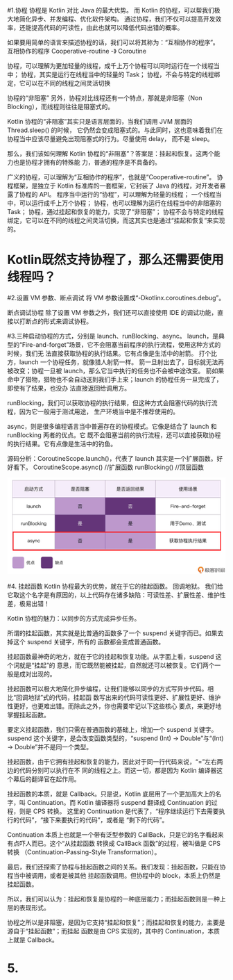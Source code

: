 #1.协程
协程是 Kotlin 对比 Java 的最大优势。
而 Kotlin 的协程，可以帮我们极大地简化异步、并发编程、优化软件架构。
通过协程，我们不仅可以提高开发效率，还能提高代码的可读性，由此也就可以降低代码出错的概率。

如果要用简单的语言来描述协程的话，我们可以将其称为：“互相协作的程序”。
互相协作的程序
Cooperative-routine -》 Coroutine

协程，可以理解为更加轻量的线程，成千上万个协程可以同时运行在一个线程当中；
协程，其实是运行在线程当中的轻量的 Task；
协程，不会与特定的线程绑定，它可以在不同的线程之间灵活切换

协程的“非阻塞”
另外，协程对比线程还有一个特点，那就是非阻塞（Non Blocking），而线程则往往是阻塞式的。

Kotlin 协程的“非阻塞”其实只是语言层面的，当我们调用 JVM 层面的 Thread.sleep() 的时候，
它仍然会变成阻塞式的。与此同时，这也意味着我们在协程当中应该尽量避免出现阻塞式的行为。尽量使用 delay，
而不是 sleep。

那么，我们该如何理解 Kotlin 协程的“非阻塞”？答案是：挂起和恢复。这两个能力也是协程才拥有的特殊能
力，普通的程序是不具备的。

广义的协程，可以理解为“互相协作的程序”，也就是“Cooperative-routine”。
协程框架，是独立于 Kotlin 标准库的一套框架，它封装了 Java 的线程，对开发者暴露了协程的 API。
程序当中运行的“协程”，可以理解为轻量的线程；
一个线程当中，可以运行成千上万个协程；
协程，也可以理解为运行在线程当中的非阻塞的Task；
协程，通过挂起和恢复的能力，实现了“非阻塞”；
协程不会与特定的线程绑定，它可以在不同的线程之间灵活切换，而这其实也是通过“挂起和恢复”来实现的。

# Kotlin既然支持协程了，那么还需要使用线程吗？

#2.设置 VM 参数、断点调试
将 VM 参数设置成“-Dkotlinx.coroutines.debug”。

断点调试协程
除了设置 VM 参数之外，我们还可以直接使用 IDE 的调试功能，直接以打断点的形式来调试协程。

#3.三种启动协程的方式，分别是 launch、runBlocking、async。
launch，是典型的“Fire-and-forget”场景，它不会阻塞当前程序的执行流程，使用这种方式的时候，我们无
法直接获取协程的执行结果。它有点像是生活中的射箭。
打个比方，launch 一个协程任务，就像猎人射箭一样。
箭一旦射出去了，目标就无法再被改变；协程一旦被 launch，那么它当中执行的任务也不会被中途改变。
箭如果命中了猎物，猎物也不会自动送到我们手上来；launch 的协程任务一旦完成了，即使有了结果，也没办
法直接返回给调用方。

runBlocking，我们可以获取协程的执行结果，但这种方式会阻塞代码的执行流程，因为它一般用于测试用途，
生产环境当中是不推荐使用的。

async，则是很多编程语言当中普遍存在的协程模式。它像是结合了 launch 和 runBlocking 两者的优点。它
既不会阻塞当前的执行流程，还可以直接获取协程的执行结果。它有点像是生活中的钓鱼。

源码分析：CoroutineScope.launch()，代表了 launch 其实是一个扩展函数。好好看下。
CoroutineScope.async() //扩展函数
runBlocking() //顶层函数

![img.png](img.png)

#4. 挂起函数
Kotlin 协程最大的优势，就在于它的挂起函数。
回调地狱。
我们给它取这个名字是有原因的，以上代码存在诸多缺陷：可读性差、扩展性差、维护性差，极易出错！

Kotlin 协程的魅力：以同步的方式完成异步任务。

所谓的挂起函数，其实就是比普通的函数多了一个 suspend 关键字而已。如果去掉这个 suspend 关键字，所有的
函数都会变成普通函数。

挂起函数最神奇的地方，就在于它的挂起和恢复功能。从字面上看，suspend 这个词就是“挂起”的
意思，而它既然能被挂起，自然就还可以被恢复。它们两个一般是成对出现的。

挂起函数可以极大地简化异步编程，让我们能够以同步的方式写异步代码。相比“回调地狱”式的代码，挂起函
数写出来的代码可读性更好、扩展性更好、维护性更好，也更难出错。而除此之外，你也需要牢记以下这些核心
要点，来更好地掌握挂起函数。

要定义挂起函数，我们只需在普通函数的基础上，增加一个 suspend 关键字。
suspend 这个关键字，是会改变函数类型的，“suspend (Int) -> Double”与“(Int) -> Double”并不是同一个类型。

挂起函数，由于它拥有挂起和恢复的能力，因此对于同一行代码来说，“=”左右两边的代码分别可以执行在不
同的线程之上。而这一切，都是因为 Kotlin 编译器这个幕后的翻译官在起作用。

挂起函数的本质，就是 Callback。只是说，Kotlin 底层用了一个更加高大上的名字，叫 Continuation。而 Kotlin
编译器将 suspend 翻译成 Continuation 的过程，则是 CPS 转换。
这里的 Continuation 是代表了，“程序继续运行下去需要执行的代码”，“接下来要执行的代码”，或者是 “剩下的代码”。

Continuation 本质上也就是一个带有泛型参数的 CallBack，只是它的名字看起来有点吓人而已。这个“从挂起函数
转换成 CallBack 函数”的过程，被叫做是 CPS 转换 （Continuation-Passing-Style Transformation）。

最后，我们还探索了协程与挂起函数之间的关系。我们发现：挂起函数，只能在协程当中被调用，或者是被其他
挂起函数调用。但协程中的 block，本质上仍然是挂起函数。

所以，我们可以认为：挂起和恢复是协程的一种底层能力；而挂起函数则是一种上层的表现形式。

协程之所以是非阻塞，是因为它支持“挂起和恢复”；而挂起和恢复的能力，主要是源自于“挂起函数”；而挂起
函数是由 CPS 实现的，其中的 Continuation，本质上就是 Callback。

# 5.

